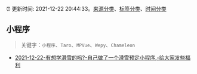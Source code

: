 :alarm_clock: 更新时间: 2021-12-22 20:44:33。[来源分类](../README.md)、[标签分类](../TAGS.md)、[时间分类](../TIMELINE.md)

## 小程序


> 关键字：`小程序`、`Taro`、`MPVue`、`Wepy`、`Chameleon`



- [2021-12-22-有想学滑雪的吗?-自己做了一个滑雪预定小程序,-给大家发些福利](https://www.v2ex.com/t/823844) 